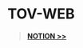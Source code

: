# TOV-WEB

> <b><a 
        href="https://trusting-bloom-e44.notion.site/f6a5a4483ed543c9b3b7a1c99c3f387e?v=3fa67f4db88f487482de5fb30578c979"
        target="_blank"
    > 
    NOTION >>
  </a></b><br/>

